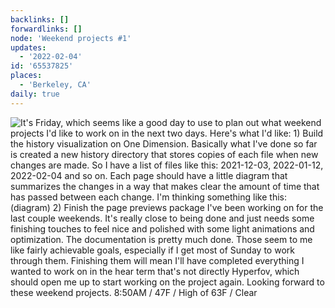 ```yaml
---
backlinks: []
forwardlinks: []
node: 'Weekend projects #1'
updates:
  - '2022-02-04'
id: '65537825'
places:
  - 'Berkeley, CA'
daily: true
---
```

![It's Friday, which seems like a good day to use to plan out what weekend projects I'd like to work on in the next two days. Here's what I'd like: 1) Build the history visualization on One Dimension. Basically what I've done so far is created a new history directory that stores copies of each file when new changes are made. So I have a list of files like this: 2021-12-03, 2022-01-12, 2022-02-04 and so on. Each page should have a little diagram that summarizes the changes in a way that makes clear the amount of time that has passed between each change. I'm thinking something like this: (diagram) 2) Finish the page previews package I've been working on for the last couple weekends. It's really close to being done and just needs some finishing touches to feel nice and polished with some light animations and optimization. The documentation is pretty much done. Those seem to me like fairly achievable goals, especially if I get most of Sunday to work through them. Finishing them will mean I'll have completed everything I wanted to work on in the hear term that's not directly Hyperfov, which should open me up to start working on the project again. Looking forward to these weekend projects. 8:50AM / 47F / High of 63F / Clear](images/65537825/IzsyYTLLJT-daily.webp "")
